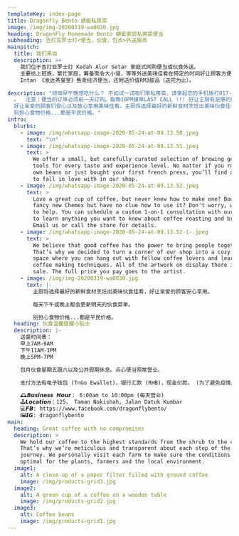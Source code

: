```yaml
---
templateKey: index-page
title: Dragonfly Bento 蜻蜓私房菜
image: /img/img-20200319-wa0030.jpg
heading: DragonFly Homemade Bento 蜻蜓家庭私房菜便当
subheading: 吉打亚罗士打<便当，伙食，包点>外送服务
mainpitch:
  title: 我们来自
  description: >+
    我们位于吉打亚罗士打 Kedah Alor Setar 家庭式网购便当或伙食外送。
    主要给上班族，繁忙家庭，筹备聚会大小餐，等等外送美味佳肴在特定的时间好让顾客方便又节省。现在我们也有在 Jalan Datuk Kumbar Taman
    Intan 《发达茶餐室》售卖经济便当，还附送价值RM3甜品（送完为止）。

description: "烦恼早午晚想吃什么？ 不如试一试咱们家私房菜，请拿起您的手机拨打017-7947349或Whatapps: 60177947349
  。  注意：便当的订单必须前一天订购。每晚10PM接单LAST CALL !!! 好让主厨有足够的时间准备新鲜食材以及不会遗漏任何一位下单的顾客们。
  好让亲爱的顾客们安心以及放心享用美味佳肴。主厨将选择最好的新鲜食材烹饪出美味伙食佳肴，好让亲爱的顾客安心享用。  每天下午或晚上都会更新明天的伙食菜单。  \
  别担心食物价格...都是平民价格。"
intro:
  blurbs:
    - image: /img/whatsapp-image-2020-05-24-at-09.13.50.jpeg
      text: "\n"
    - image: /img/whatsapp-image-2020-05-24-at-09.13.51.jpeg
      text: >
        We offer a small, but carefully curated selection of brewing gear and
        tools for every taste and experience level. No matter if you roast your
        own beans or just bought your first french press, you’ll find a gadget
        to fall in love with in our shop.
    - image: /img/whatsapp-image-2020-05-24-at-09.13.52.jpeg
      text: >
        Love a great cup of coffee, but never knew how to make one? Bought a
        fancy new Chemex but have no clue how to use it? Don't worry, we’re here
        to help. You can schedule a custom 1-on-1 consultation with our baristas
        to learn anything you want to know about coffee roasting and brewing.
        Email us or call the store for details.
    - image: /img/whatsapp-image-2020-05-24-at-09.13.52-1-.jpeg
      text: >
        We believe that good coffee has the power to bring people together.
        That’s why we decided to turn a corner of our shop into a cozy meeting
        space where you can hang out with fellow coffee lovers and learn about
        coffee making techniques. All of the artwork on display there is for
        sale. The full price you pay goes to the artist.
    - image: /img/img-20200319-wa0030.jpg
      text: |-
        主厨将选择最好的新鲜食材烹饪出美味伙食佳肴，好让亲爱的顾客安心享用。

        每天下午或晚上都会更新明天的伙食菜单。

        别担心食物价格...都是平民价格。
  heading: 伙食温馨提醒小贴士
  description: |-
    送餐时间表：
    早上7AM-9AM
    下午11AM-1PM
    晚上5PM-7PM

    包月伙食星期五跟六以及公共假期休息。点心便当照常营业。

    支付方法有电子钱包 (TnGo Ewallet)，银行汇款 (RHB)，现金付款。 (为了避免疫情严重，我们实行无现金交易。谢谢大家合作。)

    🕰𝘽𝙪𝙨𝙞𝙣𝙚𝙨𝙨 𝙃𝙤𝙪𝙧： 6:00am to 10:00pm (每天营业)
    🕹𝙇𝙤𝙘𝙖𝙩𝙞𝙤𝙣：125， Taman Nakishah, Jalan Datuk Kumbar
    💻𝙁𝘽: https://www.facebook.com/dragonflybento/
    🖼𝙄𝙂: dragonflybento
main:
  heading: Great coffee with no compromises
  description: >
    We hold our coffee to the highest standards from the shrub to the cup.
    That’s why we’re meticulous and transparent about each step of the coffee’s
    journey. We personally visit each farm to make sure the conditions are
    optimal for the plants, farmers and the local environment.
  image1:
    alt: A close-up of a paper filter filled with ground coffee
    image: /img/products-grid3.jpg
  image2:
    alt: A green cup of a coffee on a wooden table
    image: /img/products-grid2.jpg
  image3:
    alt: Coffee beans
    image: /img/products-grid1.jpg
---
```

